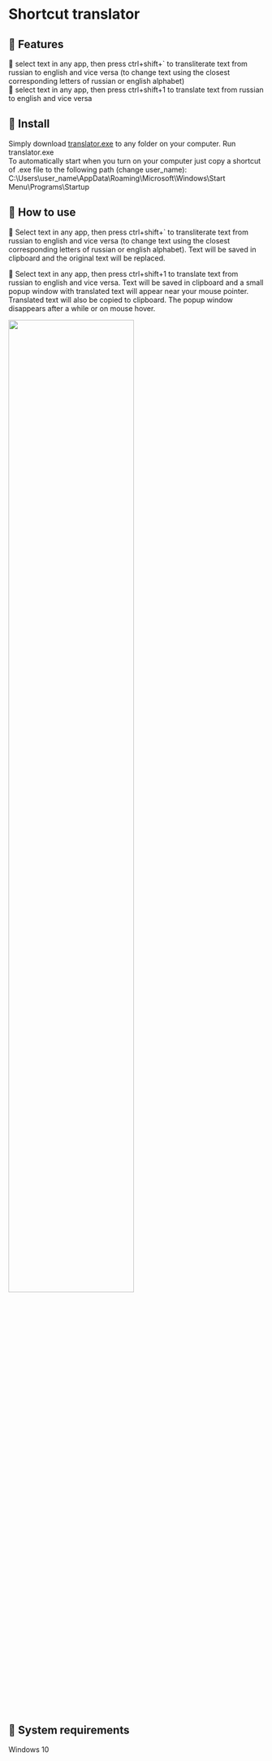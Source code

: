 # Shortcut translator


## 🔷 Features

🔹 select text in any app, then press ctrl+shift+` to transliterate text from russian to english and vice versa
(to change text using the closest corresponding letters of russian or english alphabet)  
🔹 select text in any app, then press ctrl+shift+1 to translate text from russian to english and vice versa

## 🔷 Install
Simply download [translator.exe](https://github.com/pandabyxanda/shortcut-translator/blob/55e8a6165ef2193222c45071fa39c52658e69f3b/shortcut%20translator/translator.exe) to any folder on your computer. Run translator.exe   
To automatically start when you turn on your computer just copy a shortcut of .exe file to the following 
path (change user_name): C:\Users\user_name\AppData\Roaming\Microsoft\Windows\Start Menu\Programs\Startup  

## 🔷 How to use
🔹 Select text in any app, then press ctrl+shift+` to transliterate text from russian to english and vice versa
(to change text using the closest corresponding letters of russian or english alphabet). 
Text will be saved in clipboard and the original text will be replaced.  

🔹 Select text in any app, then press ctrl+shift+1 to translate text from russian to english and vice versa.
Text will be saved in clipboard and a small popup window with translated text will appear near your mouse pointer. 
Translated text will also be copied to clipboard. The popup window disappears after a while or on mouse hover.  

<img src="https://user-images.githubusercontent.com/110741053/216773022-52ff9343-19a6-4cd6-963a-b0993bf305b2.png" width=70% >

## 🔷 System requirements
Windows 10  
